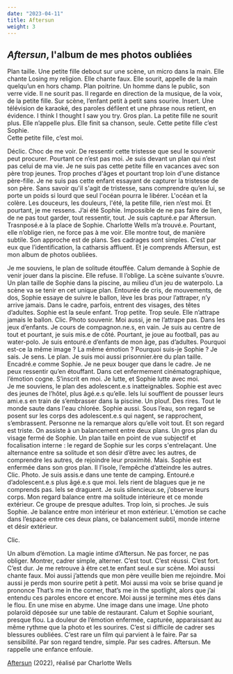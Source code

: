 ```yaml
--- 
date: "2023-04-11"
title: Aftersun
weight: 3
---
```


## *Aftersun*, l'album de mes photos oubliées

Plan taille. Une petite fille debout sur une scène, un micro dans la main. Elle chante Losing my religion. Elle chante faux. Elle sourit, appelle de la main quelqu’un en hors champ. Plan poitrine. Un homme dans le public, son verre vide. Il ne sourit pas. Il regarde en direction de la musique, de la voix, de la petite fille. Sur scène, l’enfant petit à petit sans sourire. Insert. Une télévision de karaoké, des paroles défilent et une phrase nous retient, en évidence. I think I thought I saw you try. Gros plan. La petite fille ne sourit plus. Elle n’appelle plus. Elle finit sa chanson, seule. Cette petite fille c’est Sophie.  
Cette petite fille, c’est moi.  

Déclic. Choc de me voir. De ressentir cette tristesse que seul le souvenir peut procurer. Pourtant ce n’est pas moi. Je suis devant un plan qui n’est pas celui de ma vie. Je ne suis pas cette petite fille en vacances avec son père trop jeunes. Trop proches d'âges et pourtant trop loin d'une distance père-fille. Je ne suis pas cette enfant essayant de capturer la tristesse de son père. Sans savoir qu'il s'agit de tristesse, sans comprendre qu’en lui, se porte un poids si lourd que seul l'océan pourra le libérer. L'océan et la colère. Les douceurs, les douleurs, l'été, la petite fille, rien n’est moi. Et pourtant, je me ressens. J’ai été Sophie. Impossible de ne pas faire de lien, de ne pas tout garder, tout ressentir, tout. Je suis capturé.e par Aftersun. Trasnposé.e à la place de Sophie. Charlotte Wells m’a trouvé.e. Pourtant, elle n’oblige rien, ne force pas à me voir. Elle montre tout, de manière subtile. Son approche est de plans. Ses cadrages sont simples. C’est par eux que l’identification, la catharsis affluent. Et je comprends
Aftersun, est mon album de photos oubliées. 

Je me souviens, le plan de solitude étouffée. Calum demande à Sophie de venir jouer dans la piscine. Elle refuse. Il l’oblige. La scène suivante s’ouvre. Un plan taille de Sophie dans la piscine, au milieu d’un jeu de waterpolo. La scène va se tenir en cet unique plan. Entourée de cris, de mouvements, de dos, Sophie essaye de suivre le ballon, lève les bras pour l’attraper, n’y arrive jamais. Dans le cadre, parfois, entrent des visages, des têtes d’adultes. Sophie est la seule enfant. Trop petite. Trop seule. Elle n’attrape jamais le ballon. Clic. Photo souvenir. Moi aussi, je ne l’attrape pas. Dans les jeux d’enfants. Je cours de compagnon.ne.s, en vain. Je suis au centre de tout et pourtant, je suis mis.e de côté. Pourtant, je joue au football, pas au water-polo. Je suis entouré.e d’enfants de mon âge, pas d’adultes. Pourquoi est-ce la même image ? La même émotion ? Pourquoi suis-je Sophie ? Je sais. Je sens. Le plan. Je suis moi aussi prisonnier.ère du plan taille. Encadré.e comme Sophie. Je ne peux bouger que dans le cadre. Je ne peux ressentir qu’en étouffant. Dans cet enfermement cinématographique, l’émotion cogne. S’inscrit en moi. Je lutte, et Sophie lutte avec moi.   
Je me souviens, le plan des adolescent.e.s inatteignables. Sophie est avec des jeunes de l’hôtel, plus âgé.e.s qu’elle. Iels lui soufflent de pousser leurs ami.e.s en train de s’embrasser dans la piscine. Un plouf. Des rires. Tout le monde saute dans l'eau chlorée. Sophie aussi. Sous l’eau, son regard se posent sur les corps des adolescent.e.s qui nagent, se rapprochent, s’embrassent. Personne ne la remarque alors qu’elle voit tout. Et son regard est triste. On assiste à un balancement entre deux plans. Un gros plan du visage fermé de Sophie. Un plan taille en point de vue subjectif et focalisation interne : le regard de Sophie sur les corps s'entrelaçant. Une alternance entre sa solitude et son désir d’être avec les autres, de comprendre les autres, de rejoindre leur proximité. Mais. Sophie est enfermée dans son gros plan. Il l’isole, l’empêche d’atteindre les autres. Clic. Photo. Je suis assis.e dans une tente de camping. Entouré.e d’adolescent.e.s plus âgé.e.s que moi. Iels rient de blagues que je ne comprends pas. Iels se draguent. Je suis silencieux.se, j’observe leurs corps. Mon regard balance entre ma solitude intérieure et ce monde extérieur. Ce groupe de presque adultes. Trop loin, si proches. Je suis Sophie. Je balance entre mon intérieur et mon extérieur. L'émotion se cache dans l’espace entre ces deux plans, ce balancement subtil, monde interne et désir extérieur. 
 
 Clic.  
 
Un album d’émotion. La magie intime d’Aftersun. Ne pas forcer, ne pas obliger. Montrer, cadrer simple, alterner. C’est tout. C’est réussi. C’est fort. C’est dur. Je me retrouve à être cet.te enfant seul.e sur scène. Moi aussi chante faux. Moi aussi j’attends que mon père veuille bien me rejoindre. Moi aussi je perds mon sourire petit à petit. Moi aussi ma voix se brise quand je prononce That’s me in the corner, that’s me in the spotlight, alors que j’ai entendu ces paroles encore et encore. Moi aussi je termine mes étés dans le flou. En une mise en abyme. Une image dans une image. Une photo polaroïd déposée sur une table de restaurant.  Calum et Sophie souriant, presque flou. La douleur de l’émotion enfermée, capturée, apparaissant au même rythme que la photo et les sourires. C’est si difficile de cadrer ses blessures oubliées. C’est rare un film qui parvient à le faire. Par sa sensibilité. Par son regard tendre, simple. Par ses cadres. Aftersun. Me rappelle une enfance enfouie.

[Aftersun](https://www.youtube.com/watch?v=G9jOaggGPKQ) (2022), réalisé par Charlotte Wells




